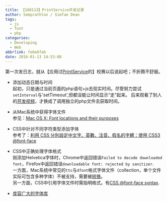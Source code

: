 ```yaml
---
title: 【160113】PrintService开发记录
author: Semprathlon / Simfae Dean
tags:
  - js
  - font
  - php
categories:
  - Developing
  - Web
abbrlink: fe6e6fab
date: 2016-01-13 14:53:08
---
```

第一次发日志，就从【应用过[PrintService](http://develop.semprathlon.net/PrintService/Print.php)的】校赛以后说起吧；不折腾不舒服。

* 添加动态日期与时间   
起初，只是通过当前页面的php语句+js去现实时间。尽管努力尝试`setInterval`与'setTimeout',但都没能让时间显示“走”起来。
后来观看了别人的[开发视频](https://www.youtube.com/watch?v=fxlRsyo-PZQ)，才换成了调用独立的php文件去获取时间。

* 从Mac系统中获得字体文件   
参见：[Mac OS X: Font locations and their purposes](https://support.apple.com/en-us/HT201722)

* CSS中针对不同字符类型添加字体   
参考了：[利用 CSS 分別設定中文字、英數、注音、假名的字體：使用 CSS3 @font-face](https://blog.yorkxin.org/posts/2012/06/17/assign-fonts-for-specific-characters/)

* CSS中正确处理字体格式   
刚添加Helvetica字体时，Chrome中返回错误`Failed to decode downloaded font`，Firefox中返回错误`downloadable font: rejected by sanitizer`.  
一方面，Mac系统中常见的`ttc`与`dfont`格式字体文件（collection，单个文件实际可包含多种字体）不被支持，需要被[转换](http://transfonter.org/ttc-unpack)。   
另一方面，CSS中引用字体文件时需指明格式。有[CSS @font-face syntax](http://transfonter.org/formats).   

* [库容广大的字体库](http://www.fontsquirrel.com/)   